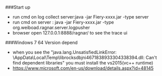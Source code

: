 ###Start up
 * run cmd on log collect server:java -jar Fiery-xxxx.jar -type server
 * run cmd on server : java -jar Fiery-xxxx.jar -type org.weiboad.ragnar.server.logpusher
 * browser open 127.0.0.1:8888/ragnar/ to see the trace ui

###Windows 7 64 Version depend
 * when you see the "java.lang.UnsatisfiedLinkError: \AppData\Local\Temp\librocksdbjni4671838933304338394.dll: Can't find dependent libraries" you must install the vs2015(vc++ runtime)
 * https://www.microsoft.com/en-us/download/details.aspx?id=48145
